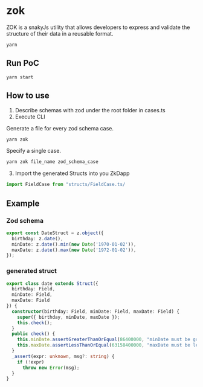 # zok

ZOK is a snakyJs utility that allows developers to express and validate the structure of their data in a reusable format.

```
yarn
```

## Run PoC

```
yarn start
```

## How to use
1. Describe schemas with zod under the root folder in cases.ts
2. Execute CLI 

Generate a file for every zod schema case.
```ts
yarn zok 
```
Specify a single case.
```ts
yarn zok file_name zod_schema_case
```

3. Import the generated Structs into you ZkDapp

```ts
import FieldCase from "structs/FieldCase.ts/
```

## Example

### Zod schema
```ts
export const DateStruct = z.object({
  birthday: z.date(),
  minDate: z.date().min(new Date('1970-01-02')),
  maxDate: z.date().max(new Date('1972-01-02')),
});
```

### generated struct
```ts
export class date extends Struct({
  birthday: Field,
  minDate: Field,
  maxDate: Field
}) {
  constructor(birthday: Field, minDate: Field, maxDate: Field) {
    super({ birthday, minDate, maxDate });
    this.check();
  }
  public check() {
    this.minDate.assertGreaterThanOrEqual(86400000, "minDate must be greater or equal than 86400000")
    this.maxDate.assertLessThanOrEqual(63158400000, "maxDate must be less or equal than 63158400000")
  }
  _assert(expr: unknown, msg?: string) {
    if (!expr)
      throw new Error(msg);
  }
}

```